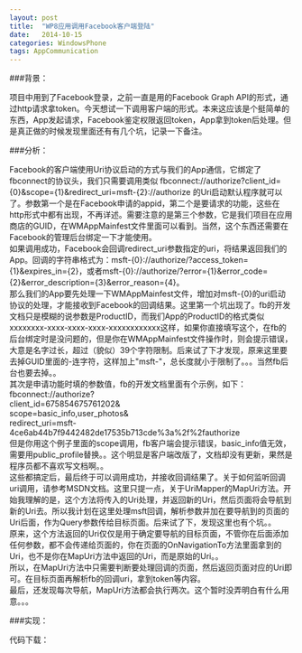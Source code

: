 ```yaml
---
layout: post
title:  "WP8应用调用Facebook客户端登陆"
date:   2014-10-15
categories: WindowsPhone
tags: AppCommunication
---
```


###背景：

项目中用到了Facebook登录，之前一直是用的Facebook Graph API的形式，通过http请求拿token。今天想试一下调用客户端的形式。本来这应该是个挺简单的东西，App发起请求，Facebook鉴定权限返回token，App拿到token后处理。但是真正做的时候发现里面还有有几个坑，记录一下备注。<br>

<!-- more -->

###分析：

Facebook的客户端使用Uri协议启动的方式与我们的App通信，它绑定了fbconnect的协议头，我们只需要调用类似 fbconnect://authorize?client_id={0}&scope={1}&redirect_uri=msft-{2}://authorize 的Uri启动默认程序就可以了。参数第一个是在Facebook申请的appid，第二个是要请求的功能，这些在http形式中都有出现，不再详述。需要注意的是第三个参数，它是我们项目在应用商店的GUID，在WMAppMainfest文件里面可以看到。当然，这个东西还需要在Facebook的管理后台绑定一下才能使用。<br>
如果调用成功，Facebook会回调redirect_uri参数指定的uri，将结果返回我们的App。回调的字符串格式为：msft-{0}://authorize/?access_token={1}&expires_in={2}，或者msft-{0}://authorize/?error={1}&error_code={2}&error_description={3}&error_reason={4}。<br>
那么我们的App要先处理一下WMAppMainfest文件，增加对msft-{0}的uri启动协议的处理，才能接收到Facebook的回调结果。这里第一个坑出现了。fb的开发文档只是模糊的说参数是ProductID，而我们App的ProductID的格式类似xxxxxxxx-xxxx-xxxx-xxxx-xxxxxxxxxxxx这样，如果你直接填写这个，在fb的后台绑定时是没问题的，但是你在WMAppMainfest文件操作时，则会提示错误，大意是名字过长，超过（貌似）39个字符限制。后来试了下才发现，原来这里要去掉GUID里面的-连字符，这样加上"msft-"，总长度就小于限制了。。。当然fb后台也要去掉。。<br>
其次是申请功能时填的参数值，fb的开发文档里面有个示例，如下：
fbconnect://authorize?<br>
  client_id=675854675761202&<br>
  scope=basic_info,user_photos&<br>
  redirect_uri=msft-4ce6ab44b7f9442482de17535b713cde%3a%2f%2fauthorize<br>
  但是你用这个例子里面的scope调用，fb客户端会提示错误，basic_info值无效，需要用public_profile替换。。这个明显是客户端改版了，文档却没有更新，果然是程序员都不喜欢写文档啊。。<br>
这些都搞定后，最后终于可以调用成功，并接收回调结果了。关于如何监听回调uri调用，请参考MSDN文档。这里只提一点，关于UriMapper的MapUri方法。开始我理解的是，这个方法将传入的Uri处理，并返回新的Uri，然后页面将会导航到新的Uri去。所以我计划在这里处理msft回调，解析参数并加在要导航到的页面的Uri后面，作为Query参数传给目标页面。后来试了下，发现这里也有个坑。。<br>
原来，这个方法返回的Uri仅仅是用于确定要导航的目标页面，不管你在后面添加任何参数，都不会传递给页面的，你在页面的OnNavigationTo方法里面拿到的Uri，也不是你在MapUri方法中返回的Uri，而是原始的Uri。。<br>
所以，在MapUri方法中只需要判断要处理回调的页面，然后返回页面对应的Uri即可。在目标页面再解析fb的回调uri，拿到token等内容。<br>
最后，还发现每次导航，MapUri方法都会执行两次。这个暂时没弄明白有什么用意。。。

###实现：



代码下载：
